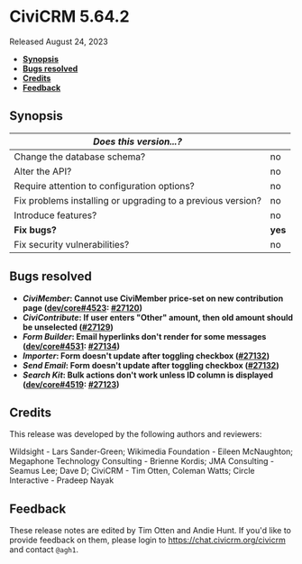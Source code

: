 # CiviCRM 5.64.2

Released August 24, 2023

- **[Synopsis](#synopsis)**
- **[Bugs resolved](#bugs)**
- **[Credits](#credits)**
- **[Feedback](#feedback)**

## <a name="synopsis"></a>Synopsis

| *Does this version...?*                                         |          |
| --------------------------------------------------------------- | -------- |
| Change the database schema?                                     | no       |
| Alter the API?                                                  | no       |
| Require attention to configuration options?                     | no       |
| Fix problems installing or upgrading to a previous version?     | no       |
| Introduce features?                                             | no       |
| **Fix bugs?**                                                   | **yes**  |
| Fix security vulnerabilities?                                   | no       |

## <a name="bugs"></a>Bugs resolved

* **_CiviMember_: Cannot use CiviMember price-set on new contribution page ([dev/core#4523](https://lab.civicrm.org/dev/core/-/issues/4523): [#27120](https://github.com/civicrm/civicrm-core/pull/27120))**
* **_CiviContribute_: If user enters "Other" amount, then old amount should be unselected ([#27129](https://github.com/civicrm/civicrm-core/pull/27129))**
* **_Form Builder_: Email hyperlinks don't render for some messages ([dev/core#4531](https://lab.civicrm.org/dev/core/-/issues/4531): [#27134](https://github.com/civicrm/civicrm-core/pull/27134/))**
* **_Importer_: Form doesn't update after toggling checkbox ([#27132](https://github.com/civicrm/civicrm-core/pull/27132))**
* **_Send Email_: Form doesn't update after toggling checkbox ([#27132](https://github.com/civicrm/civicrm-core/pull/27132))**
* **_Search Kit_: Bulk actions don't work unless ID column is displayed ([dev/core#4519](https://lab.civicrm.org/dev/core/-/issues/4519): [#27123](https://github.com/civicrm/civicrm-core/pull/27123))**

## <a name="credits"></a>Credits

This release was developed by the following authors and reviewers:

Wildsight - Lars Sander-Green; Wikimedia Foundation - Eileen McNaughton; Megaphone
Technology Consulting - Brienne Kordis; JMA Consulting - Seamus Lee; Dave D; CiviCRM - Tim
Otten, Coleman Watts; Circle Interactive - Pradeep Nayak

## <a name="feedback"></a>Feedback

These release notes are edited by Tim Otten and Andie Hunt.  If you'd like to
provide feedback on them, please login to https://chat.civicrm.org/civicrm and
contact `@agh1`.
